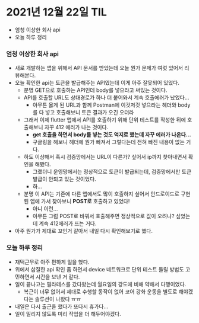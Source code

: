 # 2021년 12월 22일 TIL

- 엄청 이상한 회사 api
- 오늘 하루 정리

### 엄청 이상한 회사 api
- 새로 개발하는 앱을 위해서 API 문서를 받았는데 오늘 뭔가 문제가 여럿 있어서 리뷰해본다.
- 오늘 확인한 api는 토큰을 발급해주는 API였는데 이게 아주 잘못되어 있었다.
  - 분명 GET으로 호출하는 API인데 body를 넣으라고 써있는 것이다.
  - API를 호출할 URL도 상대경로가 하나 더 붙어와서 계속 호출에러가 났었다...
    - 아무튼 옳게 된 URL과 함께 Postman에 이것저것 넣으라는 헤더와 body를 다 넣고 호출해보니 토큰 결과가 오긴 오더라
  - 그래서 이제 flutter 앱에서 API를 호출하기 위해 단위 테스트를 작성한 뒤에 호출해보니 자꾸 412 에러가 나는 것이다.
    - **get 호출을 하면서 body를 넣는 것도 억지로 했는데 자꾸 에러가 나온다...** 
    - 구글링을 해보니 헤더에 뭔가 빠져서 그렇다는데 전혀 빠진 내용이 없는 거다.
  - 하도 이상해서 혹시 검증망에서는 URL이 다른가? 싶어서 ip까지 찾아내면서 확인을 해봤다.
    - 그랬더니 운영망에서는 정상적으로 토큰이 발급되는데, 검증망에서만 토큰 발급이 안되고 있는 것이었다.
    - 하...
  - 분명 이 API는 기존에 다른 앱에서도 많이 호출하지 싶어서 안드로이드로 구현된 앱에 가서 찾아보니 **POST로** 호출하고 있었다!
    - 아니 이런...
    - 아무튼 그럼 POST로 바꿔서 호출해주면 정상적으로 값이 오려나? 싶었는데 계속 412에러가 뜨는 거다.
- 아주 뭔가가 제대로 꼬인거 같아서 내일 다시 확인해보기로 했다. 

### 오늘 하루 정리
- 재택근무로 아주 편하게 일을 했다.
- 위에서 삽질한 api 확인 좀 하면서 device 네트워크로 단위 테스트 돌릴 방법도 고민하면서 시간을 보낸 거 같다.
- 일이 끝나고는 필라테스를 갔다왔는데 월요일의 강도에 비해 약해서 다행이었다.
  - 복근이 너무 없어서 제대로 수행할 동작이 없어 코어 강화 운동을 별도로 해야겠다는 솔루션이 나왔다 ㅠㅠ
- 내일은 다시 출근을 했다가 또다시 휴가다...
- 일이 밀리지 않도록 미리 작업을 더 해두어야겠다.
